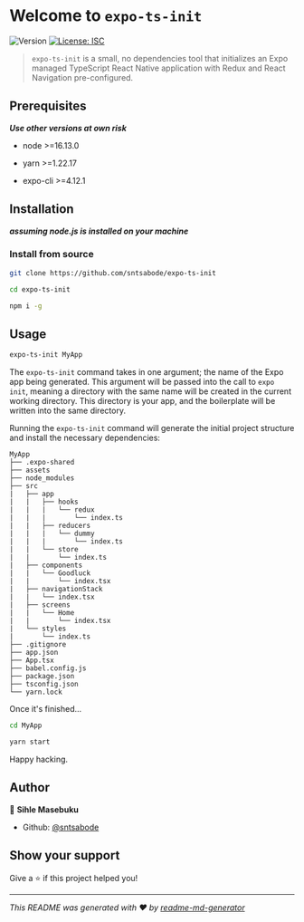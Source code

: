 # Welcome to `expo-ts-init`

<p>
  <img alt="Version" src="https://img.shields.io/badge/version-0.1.0-blue.svg?cacheSeconds=2592000" />
  <a href="#" target="_blank">
    <img alt="License: ISC" src="https://img.shields.io/badge/License-MIT-green.svg" />
  </a>
</p>

> `expo-ts-init` is a small, no dependencies tool that initializes an Expo managed TypeScript React Native application with Redux and React Navigation pre-configured.

## Prerequisites

***Use other versions at own risk***

* node >=16.13.0

* yarn >=1.22.17

* expo-cli >=4.12.1

## Installation

***assuming node.js is installed on your machine***

### Install from source

```sh
git clone https://github.com/sntsabode/expo-ts-init
```

```sh
cd expo-ts-init
```

```sh
npm i -g
```

## Usage

```sh
expo-ts-init MyApp
```

The `expo-ts-init` command takes in one argument; the name of the Expo app being generated. This argument will be passed into the call to `expo init`, meaning a directory with the same name will be created in the current working directory. This directory is your app, and the boilerplate will be written into the same directory.

Running the `expo-ts-init` command will generate the initial project structure and install the necessary dependencies:

```
MyApp
├── .expo-shared
├── assets
├── node_modules
├── src
|   ├── app
|   |   ├── hooks
|   |   |   └── redux
|   |   |       └── index.ts
|   |   ├── reducers
|   |   |   └── dummy
|   |   |       └── index.ts
|   |   └── store
|   |       └── index.ts
|   ├── components
|   |   └── Goodluck
|   |       └── index.tsx
|   ├── navigationStack
|   |   └── index.tsx
|   ├── screens
|   |   └── Home
|   |       └── index.tsx
|   └── styles
|       └── index.ts
├── .gitignore
├── app.json
├── App.tsx
├── babel.config.js
├── package.json
├── tsconfig.json
└── yarn.lock
```

Once it's finished...

```sh
cd MyApp

yarn start
```

Happy hacking.

## Author

👤 **Sihle Masebuku**

* Github: [@sntsabode](https://github.com/sntsabode)

## Show your support

Give a ⭐️ if this project helped you!

***
_This README was generated with ❤️ by [readme-md-generator](https://github.com/kefranabg/readme-md-generator)_
